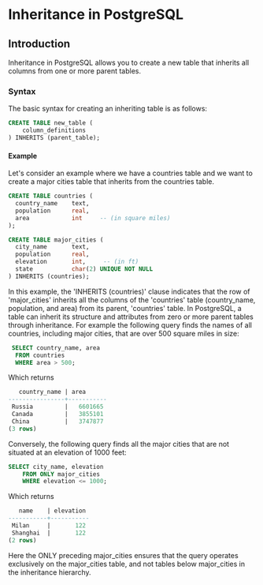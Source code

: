 # Inheritance in PostgreSQL 

## Introduction
Inheritance in PostgreSQL allows you to create a new table that inherits all columns from one or more parent tables.

### Syntax
The basic syntax for creating an inheriting table is as follows:
``` sql
CREATE TABLE new_table (
	column_definitions
) INHERITS (parent_table);
```

#### Example
Let's consider an example where we have a countries table and we want to create a major cities table that inherits from the countries table.
``` sql 
CREATE TABLE countries (
  country_name    text,
  population      real,
  area            int     -- (in square miles)
);

CREATE TABLE major_cities (
  city_name       text,
  population      real,
  elevation       int,     -- (in ft)
  state           char(2) UNIQUE NOT NULL
) INHERITS (countries);
```
  In this example, the 'INHERITS (countries)' clause indicates that the row of 'major_cities' inherits all the columns of the 'countries' table (country_name, population, and area) from its parent, 'countries' table. In PostgreSQL, a table can inherit its structure and attributes from zero or more parent tables through inheritance. For example the following query finds the names of all countries, including major cities, that are over 500 square miles in size:
``` sql
 SELECT country_name, area
  FROM countries
  WHERE area > 500;
```
Which returns
``` sql
   country_name | area
----------------+-----------
 Russia         |   6601665
 Canada         |   3855101
 China          |   3747877
(3 rows)
```
Conversely, the following query finds all the major cities that are not situated at an elevation of 1000 feet:
``` sql
SELECT city_name, elevation
	FROM ONLY major_cities
	WHERE elevation <= 1000;
```
Which returns
``` sql
   name    | elevation
-----------+-----------
 Milan     |       122
 Shanghai  |       122
(2 rows)
```
Here the ONLY preceding major_cities ensures that the query operates exclusively on the major_cities table, and not tables below major_cities in the inheritance hierarchy. 